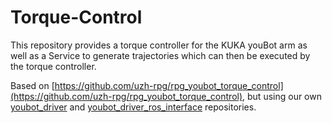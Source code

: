Torque-Control
==============

This repository provides a torque controller for the KUKA youBot arm as well as a Service to generate trajectories which can then be executed by the torque controller. 

Based on [https://github.com/uzh-rpg/rpg_youbot_torque_control](https://github.com/uzh-rpg/rpg_youbot_torque_control), but using our own [youbot_driver](https://github.com/ibcn-cloudlet/youbot_driver) and [youbot_driver_ros_interface](https://github.com/ibcn-cloudlet/youbot_driver_ros_interface) repositories.

